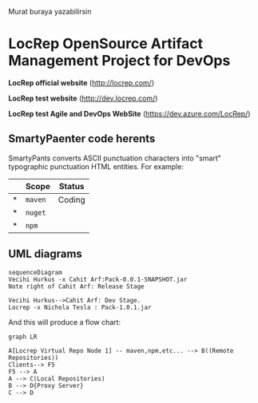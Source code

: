 
Murat buraya yazabilirsin

# LocRep OpenSource Artifact Management Project for DevOps

**LocRep official website** (http://locrep.com/) 

**LocRep test website** (http://dev.locrep.com/)

**LocRep test Agile and DevOps WebSite** (https://dev.azure.com/LocRep/)



## SmartyPaenter code herents

SmartyPants converts ASCII punctuation characters into "smart" typographic punctuation HTML entities. For example:

|                |Scope                         |Status|
|----------------|------------------------------|-----------------------------|
|*			|`maven`            |      Coding	|
|*          |`nuget`            |           	|
|*          |`npm`				|				|




## UML diagrams


```mermaid
sequenceDiagram
Vecihi Hurkus -x Cahit Arf:Pack-0.0.1-SNAPSHOT.jar
Note right of Cahit Arf: Release Stage

Vecihi Hurkus-->Cahit Arf: Dev Stage.
Locrep -x Nichola Tesla : Pack-1.0.1.jar
```

And this will produce a flow chart:

```mermaid
graph LR

A[Locrep Virtual Repo Node 1] -- maven,npm,etc... --> B((Remote Repositories))
Clients--> F5 
F5 --> A
A --> C(Local Repositories)
B --> D{Proxy Server}
C --> D





```



```

